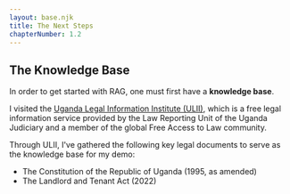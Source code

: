 ```yaml
---
layout: base.njk
title: The Next Steps
chapterNumber: 1.2
---
```


## The Knowledge Base

In order to get started with RAG, one must first have a **knowledge base**.

I visited the [Uganda Legal Information Institute (ULII)](https://ulii.org/en/), which is a free legal information service provided by the Law Reporting Unit of the Uganda Judiciary and a member of the global Free Access to Law community.

Through ULII, I've gathered the following key legal documents to serve as the knowledge base for my demo:

- The Constitution of the Republic of Uganda (1995, as amended)
- The Landlord and Tenant Act (2022)

